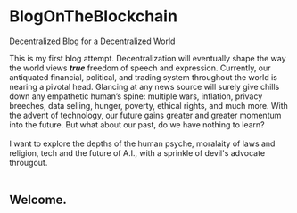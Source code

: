 # BlogOnTheBlockchain
Decentralized Blog for a Decentralized World
<!DOCTYPE html>
<html>
<html lan="en" data-react-helmet="lang">
<body>This is my first blog attempt. Decentralization will eventually shape the way the world views <i><b>true</b></i> freedom of speech and expression. Currently, our antiquated financial, political, and trading system throughout the world is nearing a pivotal head. Glancing at any news source will surely give chills down any empathetic human’s spine: multiple wars, inflation, privacy breeches, data selling, hunger, poverty, ethical rights, and much more. With the advent of technology, our future gains greater and greater momentum into the future. But what about our past, do we have nothing to learn?
<br>
</br>
I want to explore the depths of the human psyche, moralaity of laws and religion, tech and the future of A.I., with a sprinkle of devil's advocate througout.
<br>
</br>
<h2>Welcome.
</h2>
</body>
</html>
